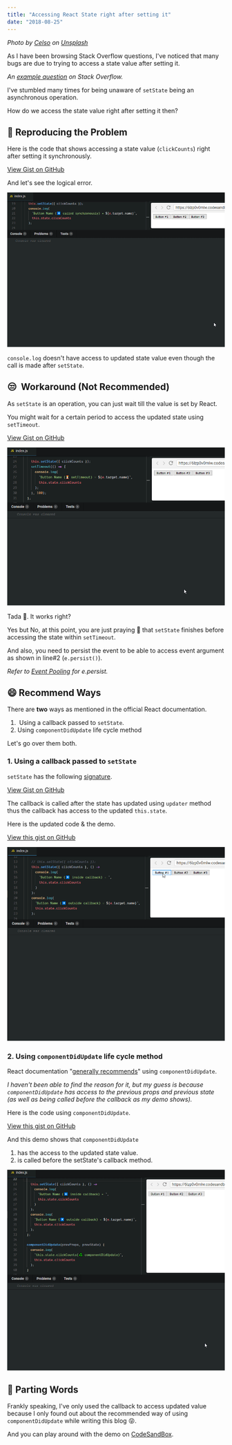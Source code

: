 ```yaml
---
title: "Accessing React State right after setting it"
date: "2018-08-25"
---
```


_Photo by [Celso](https://unsplash.com/photos/4RZx2k4sDj8?utm_source=unsplash&utm_medium=referral&utm_content=creditCopyText) on [Unsplash](https://unsplash.com/search/photos/sequence?utm_source=unsplash&utm_medium=referral&utm_content=creditCopyText)_

As I have been browsing Stack Overflow questions, I've noticed that many bugs are due to trying to access a state value after setting it.

_An [example question](https://stackoverflow.com/questions/51412391) on Stack Overflow._

I've stumbled many times for being unaware of `setState` being an asynchronous operation.

How do we access the state value right after setting it then?

## 😬 Reproducing the Problem

Here is the code that shows accessing a state value (`clickCounts`) right after setting it synchronously.

[View Gist on GitHub](https://gist.github.com/dance2die/5098bb920c1cd569d1c38bf750cd3f94)

And let's see the logical error.

![](./images/synchronous-call.gif)

`console.log` doesn't have access to updated state value even though the call is made after `setState`.

## 😒  Workaround (Not Recommended)

As `setState` is an operation, you can just wait till the value is set by React.

You might wait for a certain period to access the updated state using `setTimeout`.

[View Gist on GitHub](https://gist.github.com/dance2die/9735e8714ab1796f41ec30dea6a2ea81)

![](./images/setTimeout.gif)

Tada 🎉. It works right?

Yes but No, at this point, you are just praying 🙏 that `setState` finishes before accessing the state within `setTimeout`.

And also, you need to persist the event to be able to access event argument as shown in line#2 (`e.persist()`).

_Refer to [Event Pooling](https://reactjs.org/docs/events.html#event-pooling) for e.persist._

## 😄 Recommend Ways

There are **two** ways as mentioned in the official React documentation.

1.  Using a callback passed to `setState`.
2. Using `componentDidUpdate` life cycle method

Let's go over them both.

### 1\. Using a callback passed to `setState`

`setState` has the following [signature](https://reactjs.org/docs/react-component.html#setstate).

[View Gist on GitHub](https://gist.github.com/dance2die/7c39e80f4b587e0c1f92e77a28333b52)

The callback is called after the state has updated using `updater` method thus the callback has access to the updated `this.state`.

Here is the updated code & the demo.  

<script src="https://gist.github.com/dance2die/8afe95dedfbe62e77de813ae2b41a2b0.js"></script>

<a href="https://gist.github.com/dance2die/8afe95dedfbe62e77de813ae2b41a2b0">View this gist on GitHub</a>

![](./images/using-callback.gif)

### 2\. Using `componentDidUpdate` life cycle method  

React documentation "[generally recommends](https://reactjs.org/docs/react-component.html#setstate)" using `componentDidUpdate`.

_I haven't been able to find the reason for it, but my guess is because `componentDidUpdate` has access to the previous props and previous state (as well as being called before the callback as my demo shows)._

Here is the code using `componentDidUpdate`.

<script src="https://gist.github.com/dance2die/a728b6f1819ede5e1beefeedd64f2e24.js"></script>

<a href="https://gist.github.com/dance2die/a728b6f1819ede5e1beefeedd64f2e24">View this gist on GitHub</a>

And this demo shows that `componentDidUpdate`  

1. has the access to the updated state value.
2. is called before the setState's callback method.

![](./images/componentDidUpdate.gif)

## 👋 Parting Words

Frankly speaking, I've only used the callback to access updated value because I only found out about the recommended way of using `componentDidUpdate` while writing this blog 😝.

And you can play around with the demo on [CodeSandBox](https://codesandbox.io/s/6lzp0v0mlw).
